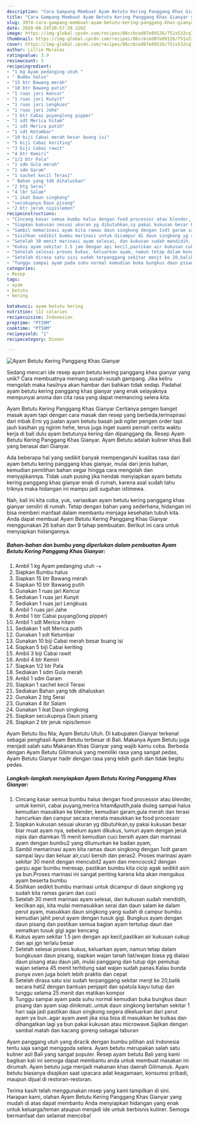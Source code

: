 ```yaml
---
description: "Cara Gampang Membuat Ayam Betutu Kering Panggang Khas Gianyar yang Lezat"
title: "Cara Gampang Membuat Ayam Betutu Kering Panggang Khas Gianyar yang Lezat"
slug: 3974-cara-gampang-membuat-ayam-betutu-kering-panggang-khas-gianyar-yang-lezat
date: 2020-08-24T20:57:39.226Z
image: https://img-global.cpcdn.com/recipes/06ccbced07e89126/751x532cq70/ayam-betutu-kering-panggang-khas-gianyar-foto-resep-utama.jpg
thumbnail: https://img-global.cpcdn.com/recipes/06ccbced07e89126/751x532cq70/ayam-betutu-kering-panggang-khas-gianyar-foto-resep-utama.jpg
cover: https://img-global.cpcdn.com/recipes/06ccbced07e89126/751x532cq70/ayam-betutu-kering-panggang-khas-gianyar-foto-resep-utama.jpg
author: Lillie Morales
ratingvalue: 3.9
reviewcount: 3
recipeingredient:
- "1 kg Ayam pedanging utuh "
- " Bumbu halus"
- "15 btr Bawang merah"
- "10 btr Bawang putih"
- "1 ruas jari Kencur"
- "1 ruas jari Kunyit"
- "1 ruas jari Lengkuas"
- "1 ruas jari Jahe"
- "1 btr Cabai puyanglong pipper"
- "1 sdt Merica hitam"
- "1 sdt Merica putih"
- "1 sdt Ketumbar"
- "10 biji Cabai merah besar buang isi"
- "5 biji Cabai keriting"
- "3 biji Cabai rawit"
- "4 btr Kemiri"
- "1/2 btr Pala"
- "1 sdm Gula merah"
- "1 sdm Garam"
- "1 sachet kecil Terasi"
- " Bahan yang tdk dihaluskan"
- "2 btg Serai"
- "4 lbr Salam"
- "1 ikat Daun singkong"
- "secukupnya Daun pisang"
- "2 btr jeruk nipislemon"
recipeinstructions:
- "Cincang kasar semua bumbu halus dengan food processor atau blender, untuk kemiri, cabai puyang,merica hitam&amp;putih,pala diuleg sampai halus kemudian masukkan ke blender, kemudian garam,gula merah dan terasi hancurkan dan campur secara merata masukkan ke food processor"
- "Siapkan kukusan sesuai ukuran yg dibutuhkan,sy pakai kukusan besar biar muat ayam nya, sebelum ayam dikukus, lumuri ayam dengan jeruk nipis dan diamkan 15 menit kemudian cuci bersih ayam dan marinasi ayam dengan bumbu2 yang dilumurkan ke badan ayam,"
- "Sambil memarinasi ayam kita ramas daun singkong dengan 1sdt garam sampai layu dan keluar air,cuci bersih dan peras2. Proses marinasi ayam sekitar 30 menit dengan mencubit2 ayam dan mencocok2 dengan garpu agar bumbu meresap, pastikan bumbu kita cicip agak sedikit asin ya bun.Proses marinasi ini sangat penting karena kita akan mengukus ayam beserta bumbu"
- "Sisihkan sedikit bumbu marinasi untuk dicampur di daun singkong yg sudah kita ramas garam dan cuci"
- "Setelah 30 menit marinasi ayam selesai, dan kukusan sudah mendidih, kecilkan api, kita mulai memasukkan serai dan daun salam ke dalam perut ayam, masukkan daun singkong yang sudah di campur bumbu kemudian jahit perut ayam dengan tusuk gigi. Bungkus ayam dengan daun pisang dan pastikan semua bagian ayam tertutup daun dan sematkan tusuk gigi agar kencang"
- "Kukus ayam sekitar 1.5 jam dengan api kecil,pastikan air kukusan cukup dan api jgn terlalu besar"
- "Setelah selesai proses kukus, keluarkan ayam, namun tetap dalam bungkusan daun pisang, siapkan wajan tanah liat/wajan biasa yg dialasi daun pisang atau daun jati, mulai panggang dan tutup dgn pemutup wajan selama 45 menit terhitung saat wajan sudah panas.Kalau bunda punya oven juga boleh lebih praktis dan cepat"
- "Setelah dirasa satu sisi sudah terpanggang sekitar menjt ke 20,balik secara hati2 dengan bantuan penjapit dan spatula kayu tutup dan tunggu selama 25 menit dan matikan kompor"
- "Tunggu sampai ayam pada suhu normal kemudian buka bungkus daun pisang dan ayam siap dinikmati..untuk daun singkong bertahan sekitar 1 hari saja jadi pastikan daun singkong segera dikeluarkan dari perut ayam ya bun..agar ayam awet jika sisa bisa di masukkan ke kulkas dan dihangatkan lagi ya bun pakai kukusan atau microwave.Sajikan dengan sambal matah dan kacang goreng sebagai taburan"
categories:
- Resep
tags:
- ayam
- betutu
- kering

katakunci: ayam betutu kering 
nutrition: 111 calories
recipecuisine: Indonesian
preptime: "PT39M"
cooktime: "PT58M"
recipeyield: "1"
recipecategory: Dinner

---
```



![Ayam Betutu Kering Panggang Khas Gianyar](https://img-global.cpcdn.com/recipes/06ccbced07e89126/751x532cq70/ayam-betutu-kering-panggang-khas-gianyar-foto-resep-utama.jpg)

Sedang mencari ide resep ayam betutu kering panggang khas gianyar yang unik? Cara membuatnya memang susah-susah gampang. Jika keliru mengolah maka hasilnya akan hambar dan bahkan tidak sedap. Padahal ayam betutu kering panggang khas gianyar yang enak selayaknya mempunyai aroma dan cita rasa yang dapat memancing selera kita.

Ayam Betutu Kering Panggang Khas Gianyar Ceritanya pengen banget masak ayam tapi dengan cara masak dan resep yang berbeda,terinspirasi dari mbak Erni yg jualan ayam betutu basah jadi ngiler pengen order tapi jauh kasihan yg ngirim hehe, terus juga inget suami pernah cerita waktu kerja di bali dulu ayam betutunya kering dan dipanggang da. Resep Ayam Betutu Kering Panggang Khas Gianyar. Ayam Betutu adalah kuliner khas Bali yang berasal dari Gianyar.

Ada beberapa hal yang sedikit banyak mempengaruhi kualitas rasa dari ayam betutu kering panggang khas gianyar, mulai dari jenis bahan, kemudian pemilihan bahan segar hingga cara mengolah dan menyajikannya. Tidak usah pusing jika hendak menyiapkan ayam betutu kering panggang khas gianyar enak di rumah, karena asal sudah tahu triknya maka hidangan ini mampu jadi suguhan istimewa.


Nah, kali ini kita coba, yuk, variasikan ayam betutu kering panggang khas gianyar sendiri di rumah. Tetap dengan bahan yang sederhana, hidangan ini bisa memberi manfaat dalam membantu menjaga kesehatan tubuh kita. Anda dapat membuat Ayam Betutu Kering Panggang Khas Gianyar menggunakan 26 bahan dan 9 tahap pembuatan. Berikut ini cara untuk menyiapkan hidangannya.

<!--inarticleads1-->

##### Bahan-bahan dan bumbu yang diperlukan dalam pembuatan Ayam Betutu Kering Panggang Khas Gianyar:

1. Ambil 1 kg Ayam pedanging utuh -+
1. Siapkan  Bumbu halus
1. Siapkan 15 btr Bawang merah
1. Siapkan 10 btr Bawang putih
1. Gunakan 1 ruas jari Kencur
1. Sediakan 1 ruas jari Kunyit
1. Sediakan 1 ruas jari Lengkuas
1. Ambil 1 ruas jari Jahe
1. Ambil 1 btr Cabai puyang(long pipper)
1. Ambil 1 sdt Merica hitam
1. Sediakan 1 sdt Merica putih
1. Gunakan 1 sdt Ketumbar
1. Gunakan 10 biji Cabai merah besar buang isi
1. Siapkan 5 biji Cabai keriting
1. Ambil 3 biji Cabai rawit
1. Ambil 4 btr Kemiri
1. Siapkan 1/2 btr Pala
1. Sediakan 1 sdm Gula merah
1. Ambil 1 sdm Garam
1. Siapkan 1 sachet kecil Terasi
1. Sediakan  Bahan yang tdk dihaluskan
1. Gunakan 2 btg Serai
1. Gunakan 4 lbr Salam
1. Gunakan 1 ikat Daun singkong
1. Siapkan secukupnya Daun pisang
1. Siapkan 2 btr jeruk nipis/lemon


Ayam Betutu Ibu Nia; Ayam Betutu Utuh. Di kabupaten Gianyar terkenal sebagai penghasil Ayam Betutu terbesar di Bali. Makanya Ayam Betutu juga menjadi salah satu Makanan Khas Gianyar yang wajib kamu coba. Berbeda dengan Ayam Betutu Gilimanuk yang memiliki rasa yang sangat pedas, Ayam Betutu Gianyar hadir dengan rasa yang lebih gurih dan tidak begitu pedas. 

<!--inarticleads2-->

##### Langkah-langkah menyiapkan Ayam Betutu Kering Panggang Khas Gianyar:

1. Cincang kasar semua bumbu halus dengan food processor atau blender, untuk kemiri, cabai puyang,merica hitam&amp;putih,pala diuleg sampai halus kemudian masukkan ke blender, kemudian garam,gula merah dan terasi hancurkan dan campur secara merata masukkan ke food processor
1. Siapkan kukusan sesuai ukuran yg dibutuhkan,sy pakai kukusan besar biar muat ayam nya, sebelum ayam dikukus, lumuri ayam dengan jeruk nipis dan diamkan 15 menit kemudian cuci bersih ayam dan marinasi ayam dengan bumbu2 yang dilumurkan ke badan ayam,
1. Sambil memarinasi ayam kita ramas daun singkong dengan 1sdt garam sampai layu dan keluar air,cuci bersih dan peras2. Proses marinasi ayam sekitar 30 menit dengan mencubit2 ayam dan mencocok2 dengan garpu agar bumbu meresap, pastikan bumbu kita cicip agak sedikit asin ya bun.Proses marinasi ini sangat penting karena kita akan mengukus ayam beserta bumbu
1. Sisihkan sedikit bumbu marinasi untuk dicampur di daun singkong yg sudah kita ramas garam dan cuci
1. Setelah 30 menit marinasi ayam selesai, dan kukusan sudah mendidih, kecilkan api, kita mulai memasukkan serai dan daun salam ke dalam perut ayam, masukkan daun singkong yang sudah di campur bumbu kemudian jahit perut ayam dengan tusuk gigi. Bungkus ayam dengan daun pisang dan pastikan semua bagian ayam tertutup daun dan sematkan tusuk gigi agar kencang
1. Kukus ayam sekitar 1.5 jam dengan api kecil,pastikan air kukusan cukup dan api jgn terlalu besar
1. Setelah selesai proses kukus, keluarkan ayam, namun tetap dalam bungkusan daun pisang, siapkan wajan tanah liat/wajan biasa yg dialasi daun pisang atau daun jati, mulai panggang dan tutup dgn pemutup wajan selama 45 menit terhitung saat wajan sudah panas.Kalau bunda punya oven juga boleh lebih praktis dan cepat
1. Setelah dirasa satu sisi sudah terpanggang sekitar menjt ke 20,balik secara hati2 dengan bantuan penjapit dan spatula kayu tutup dan tunggu selama 25 menit dan matikan kompor
1. Tunggu sampai ayam pada suhu normal kemudian buka bungkus daun pisang dan ayam siap dinikmati..untuk daun singkong bertahan sekitar 1 hari saja jadi pastikan daun singkong segera dikeluarkan dari perut ayam ya bun..agar ayam awet jika sisa bisa di masukkan ke kulkas dan dihangatkan lagi ya bun pakai kukusan atau microwave.Sajikan dengan sambal matah dan kacang goreng sebagai taburan


Ayam panggang utuh yang diracik dengan bumbu pilihan asli Indonesia tentu saja sangat menggoda selera. Ayam betutu merupakan salah satu kuliner asli Bali yang sangat populer. Resep ayam betutu Bali yang kami bagikan kali ini semoga dapat membantu anda untuk membuat masakan ini dirumah. Ayam betutu juga menjadi makanan khas daerah Gilimanuk. Ayam betutu biasanya disajikan saat upacara adat keagamaan, konsumsi pribadi, maupun dijual di restoran-restoran. 

Terima kasih telah menggunakan resep yang kami tampilkan di sini. Harapan kami, olahan Ayam Betutu Kering Panggang Khas Gianyar yang mudah di atas dapat membantu Anda menyiapkan hidangan yang enak untuk keluarga/teman ataupun menjadi ide untuk berbisnis kuliner. Semoga bermanfaat dan selamat mencoba!
